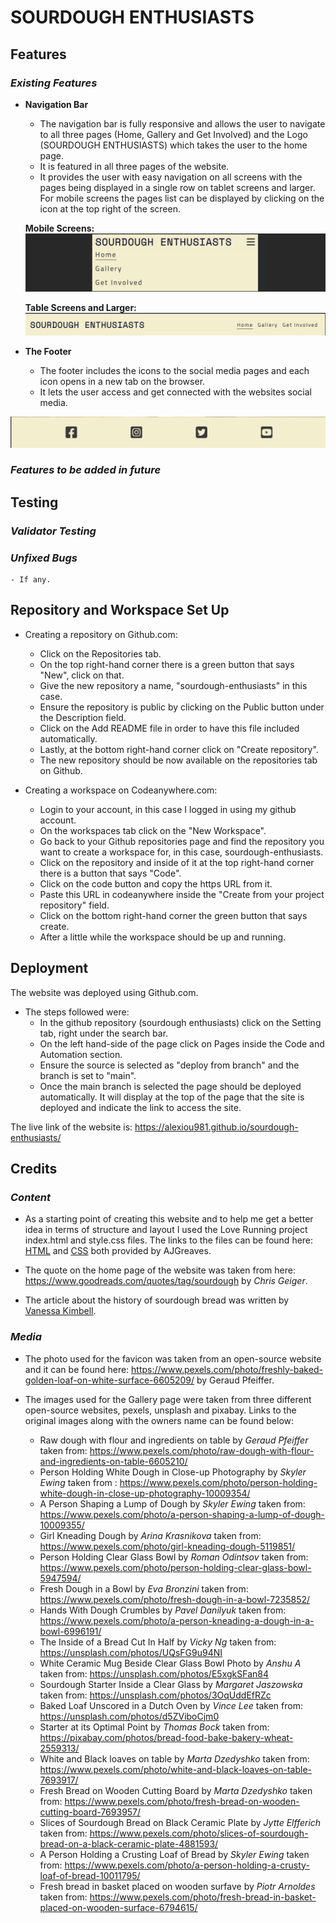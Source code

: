 # SOURDOUGH ENTHUSIASTS
## **Features**
### *Existing Features*
- __Navigation Bar__
    - The navigation bar is fully responsive and allows the user to navigate to all three pages (Home, Gallery and Get Involved) and the Logo (SOURDOUGH ENTHUSIASTS) which takes the user to the home page.
    - It is featured in all three pages of the website.
    - It provides the user with easy navigation on all screens with the pages being displayed in a single row on tablet screens and larger. For mobile screens the pages list can be displayed by clicking on the icon at the top right of the screen.

    **Mobile Screens:**
![Nav Bar for Mobile Screens](assets/images/features-images/nav-bar-smaller-screens.png)

    **Table Screens and Larger:**
![Nav Bar for Tablet Screens and Larger](assets/images/features-images/nav-bar-tablet-screen-and-up.png)

- __The Footer__
    - The footer includes the icons to the social media pages and each icon opens in a new tab on the browser.
    - It lets the user access and get connected with the websites social media.

![Footer with Social Media links](assets/images/features-images/smedia-footer.png)
### *Features to be added in future*
## **Testing**
### *Validator Testing* 
### *Unfixed Bugs* 
    - If any.
## **Repository and Workspace Set Up**
-  Creating a repository on Github.com:
    - Click on the Repositories tab.
    - On the top right-hand corner there is a green button that says "New", click on that.
    - Give the new repository a name, "sourdough-enthusiasts" in this case.
    - Ensure the repository is public by clicking on the Public button under the Description field.
    - Click on the Add README file in order to have this file included automatically.
    - Lastly, at the bottom right-hand corner click on "Create repository".
    - The new repository should be now available on the repositories tab on Github.

- Creating a workspace on Codeanywhere.com:
    - Login to your account, in this case I logged in using my github account.
    - On the workspaces tab click on the "New Workspace".
    - Go back to your Github repositories page and find the repository you want to create a workspace for, in this case, sourdough-enthusiasts.
    - Click on the repository and inside of it at the top right-hand corner there is a button that says "Code".
    - Click on the code button and copy the https URL from it.
    - Paste this URL in codeanywhere inside the "Create from your project repository" field.
    - Click on the bottom right-hand corner the green button that says create.
    - After a little while the workspace should be up and running.

## **Deployment** 
The website was deployed using Github.com. 
- The steps followed were: 
    - In the github repository (sourdough enthusiasts) click on the Setting tab, right under the search bar.
    - On the left hand-side of the page click on Pages inside the Code and Automation section.
    - Ensure the source is selected as "deploy from branch" and the branch is set to "main".
    - Once the main branch is selected the page should be deployed automatically. It will display at the top of the page that the site is deployed and indicate the link to access the site.

The live link of the website is: https://alexiou981.github.io/sourdough-enthusiasts/ 

## **Credits**
### *Content*
- As a starting point of creating this website and to help me get a better idea in terms of structure and layout I used the Love Running project index.html and style.css files. The links to the files can be found here: [HTML](https://github.com/Code-Institute-Solutions/love-running-v3/blob/main/3.7-creating-the-footer/index.html) and [CSS](https://github.com/Code-Institute-Solutions/love-running-v3/blob/main/3.7-creating-the-footer/assets/css/style.css) both provided by AJGreaves. 

- The quote on the home page of the website was taken from here: https://www.goodreads.com/quotes/tag/sourdough by _Chris Geiger_.

- The article about the history of sourdough bread was written by [Vanessa Kimbell](https://www.sourdough.co.uk/the-history-of-sourdough-bread/).

### *Media* 
- The photo used for the favicon was taken from an open-source website and it can be found here: https://www.pexels.com/photo/freshly-baked-golden-loaf-on-white-surface-6605209/ by Geraud Pfeiffer.

- The images used for the Gallery page were taken from three different open-source websites, pexels, unsplash and pixabay. Links to the original images along with the owners name can be found below:

   - Raw dough with flour and ingredients on table by _Geraud Pfeiffer_ taken from: https://www.pexels.com/photo/raw-dough-with-flour-and-ingredients-on-table-6605210/ 
   - Person Holding White Dough in Close-up Photography by _Skyler Ewing_ taken from : https://www.pexels.com/photo/person-holding-white-dough-in-close-up-photography-10009354/
   - A Person Shaping a Lump of Dough by _Skyler Ewing_ taken from: https://www.pexels.com/photo/a-person-shaping-a-lump-of-dough-10009355/
   - Girl Kneading Dough by _Arina Krasnikova_ taken from: https://www.pexels.com/photo/girl-kneading-dough-5119851/
   - Person Holding Clear Glass Bowl by _Roman Odintsov_ taken from: https://www.pexels.com/photo/person-holding-clear-glass-bowl-5947594/
   - Fresh Dough in a Bowl by _Eva Bronzini_ taken from: https://www.pexels.com/photo/fresh-dough-in-a-bowl-7235852/
   - Hands With Dough Crumbles by _Pavel Danilyuk_ taken from: https://www.pexels.com/photo/a-person-kneading-a-dough-in-a-bowl-6996191/
   - The Inside of a Bread Cut In Half by _Vicky Ng_ taken from: https://unsplash.com/photos/UQsFG9u94NI
   - White Ceramic Mug Beside Clear Glass Bowl Photo by _Anshu A_ taken from: https://unsplash.com/photos/E5xgkSFan84 
   - Sourdough Starter Inside a Clear Glass by _Margaret Jaszowska_ taken from: https://unsplash.com/photos/3OqUddEfRZc
   - Baked Loaf Unscored in a Dutch Oven by _Vince Lee_ taken from: https://unsplash.com/photos/d5ZViboCjm0
   - Starter at its Optimal Point by _Thomas Bock_ taken from: https://pixabay.com/photos/bread-food-bake-bakery-wheat-2559313/
   - White and Black loaves on table by _Marta Dzedyshko_ taken from: https://www.pexels.com/photo/white-and-black-loaves-on-table-7693917/
   - Fresh Bread on Wooden Cutting Board by _Marta Dzedyshko_ taken from: https://www.pexels.com/photo/fresh-bread-on-wooden-cutting-board-7693957/
   - Slices of Sourdough Bread on Black Ceramic Plate by _Jytte Elfferich_ taken from: https://www.pexels.com/photo/slices-of-sourdough-bread-on-a-black-ceramic-plate-4881593/
   - A Person Holding a Crusting Loaf of Bread by _Skyler Ewing_ taken from: https://www.pexels.com/photo/a-person-holding-a-crusty-loaf-of-bread-10011795/
   - Fresh bread in basket placed on wooden surfave by _Piotr Arnoldes_ taken from: https://www.pexels.com/photo/fresh-bread-in-basket-placed-on-wooden-surface-6794615/

